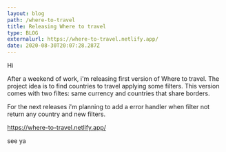 ```yaml
---
layout: blog
path: /where-to-travel
title: Releasing Where to travel
type: BLOG
externalurl: https://where-to-travel.netlify.app/
date: 2020-08-30T20:07:28.287Z
---
```

Hi

After a weekend of work, i'm releasing first version of Where to travel. The project idea is to find countries to travel applying some filters. This version comes with two filtes: same currency and countries that share borders.

For the next releases i'm planning to add a error handler when filter not return any country and new filters.

https://where-to-travel.netlify.app/

see ya